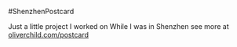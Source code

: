 #ShenzhenPostcard

Just a little project I worked on While I was in Shenzhen see more  at [oliverchild.com/postcard](https://oliverchild.com/postcard)
